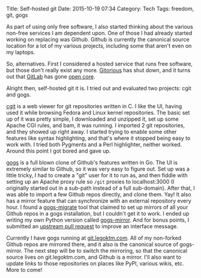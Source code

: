 Title: Self-hosted git
Date: 2015-10-19 07:34
Category: Tech
Tags: freedom, git, gogs

As part of using only free software, I also started thinking about the various non-free services I am dependent upon. One of those I had already started working on replacing was Github. Github is currently the canonical source location for a lot of my various projects, including some that aren't even on my laptops.

So, alternatives. First I considered a hosted service that runs free software, but those don't really exist any more. [Gitorious](https://gitorious.org/) has shut down, and it turns out that [GitLab](https://about.gitlab.com/) has gone [open core](https://lists.wikimedia.org/pipermail/wikitech-l/2015-October/083506.html).

Alright then, self-hosted git it is. I tried out and evaluated two projects: cgit and gogs.

[cgit](http://git.zx2c4.com/cgit/) is a web viewer for git repositories written in C. I like the UI, having used it while browsing Fedora and Linux kernel repositories. The basic set up of it was pretty simple, I downloaded and unzipped it, set up some Apache CGI rules, and bam, it was running. I imported 2 git repositories, and they showed up right away. I started trying to enable some other features like syntax highlighting, and that's where it stopped being easy to work with. I tried both Pygments and a Perl highlighter, neither worked. Around this point I got bored and gave up.

[gogs](http://gogs.io/) is a full blown clone of Github's features written in Go. The UI is extremely similar to Github, so it was very easy to figure out. Set up was a little tricky, I had to create a "git" user for it to run as, and then fiddle with setting up an Apache proxy rule so <code>/git</code> proxies to localhost:3000 (I originally started out in a sub-path instead of a full sub-domain). After that, I was able to import a few Github repos directly, and clone them. Yay! It also has a mirror feature that can synchronize with an external repository every hour. I found a [gogs-migrate](https://github.com/valeriangalliat/gogs-migrate) tool that claimed to set up mirrors of all your Github repos in a gogs installation, but I couldn't get it to work. I ended up writing my own Python version called [gogs-mirror](http://git.legoktm.com/legoktm/gogs-mirror). And for bonus points, I submitted an [upstream pull request](https://github.com/gogits/gogs/pull/1799) to improve an interface message.

Currently I have gogs running at [git.legoktm.com](http://git.legoktm.com/). All of my non-forked Github repos are mirrored there, and it also is the canonical source of gogs-mirror. The next step will be to switch the mirroring, so that the canonical source lives on git.legoktm.com, and Github is a mirror. I'll also want to update links to those repositories on places like PyPI, various wikis, etc. More to come!
